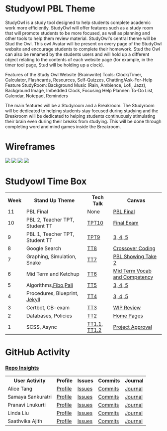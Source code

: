 # Studyowl PBL Theme
StudyOwl is a study tool designed to help students complete academic work more efficiently. StudyOwl will offer features such as a study room that will promote students to be more focused, as well as planning and other tools to help them review material. StudyOwl's central theme will be Stud the Owl. This owl Avatar will be present on every page of the StudyOwl website and encourage students to complete their homework. Stud the Owl can also be renamed by the students users and will hold up a different object relating to the contents of each website page (for example, in the timer tool page, Stud will be holding up a clock).

Features of the Study Owl Website (Brainwrite) Tools: Clock/Timer, Calculator, Flashcards, Resources, Self-Quizzes, Chatting/Ask-For-Help Feature StudyRoom: Background Music (Rain, Ambience, Lofi, Jazz), Background Image, Imbedded Clock, Focusing Help Planner: To-Do List, Calendar, Notepad, Reminders

The main features will be a Studyroom and a Breakroom. The Studyroom will be dedicated to helping students stay focused during studying and the Breakroom will be dedicated to helping students continuously stimulating their brain even during their breaks from studying. This will be done through completing word and mind games inside the Breakroom.

# Wireframes
<img src = "https://github.com/samayass/flask_portfolio/blob/b8009841604c3f318588dc27f427b64bd59be7bf/githubimages/homeWF.png"></img>
<img src = "https://github.com/samayass/flask_portfolio/blob/fcc19352ffe98689a3a0a7f73edc57bcb22b6af5/githubimages/studyroomWF.png"></img>
<img src = "https://github.com/samayass/flask_portfolio/blob/75cd6fb2b42390841327dc7d9c2f89c64dca9d5d/githubimages/toolsWF.png"></img>
<img src = "https://github.com/samayass/flask_portfolio/blob/75cd6fb2b42390841327dc7d9c2f89c64dca9d5d/githubimages/gamesWF.png"></img>



# Studyowl Time Box
<table>
   <tr>
    <th>Week</th>
    <th>Stand Up Theme</th>
    <th>Tech Talk</th>
    <th>Canvas</th>
   </tr>
   
   <tr>
    <td>11</td>
    <td>PBL Final</td>
    <td>None</td>
    <td><a href="https://poway.instructure.com/courses/112435/assignments/2017407">PBL Final</a></td>
  </tr>
   <tr>
    <td>10</td>
    <td>PBL 2, Teacher TPT, Student TT</td>
    <td><a href="https://github.com/nighthawkcoders/nighthawk_csp/wiki/Tri-2-TPT-10----Going-Beyond-CB">TPT10</a></td>
    <td><a href="https://poway.instructure.com/courses/112435/assignments/2017406">Final Exam</a></td>
      
  </tr>
  <tr>
    <td>9</td>
    <td>	PBL 1, Teacher TPT, Student TT </td>
    <td><a href="https://github.com/nighthawkcoders/nighthawk_csp/wiki/Tri-2-TPT-9---Computing-Systems-and-Networks">TPT9</a></td>
    <td><a href="https://poway.instructure.com/courses/112435/assignments/2017405">3, 4, 5</a></td>
     
  </tr>
   <tr>
    <td>8</td>
    <td>Google Search</td>
    <td><a href="https://github.com/nighthawkcoders/nighthawk_csp/wiki/Tri-2:-Tech-Talk-8-Google-Search">TT8</a></td>
    <td><a href="https://poway.instructure.com/courses/112435/assignments/2013668">Crossover Coding</a></td>
     
  </tr>
   <tr>
    <td>7</td>
    <td>Graphing, Simulation, Snake</td>
    <td><a href="https://github.com/nighthawkcoders/nighthawk_csp/wiki/Tri-2:-TT7-Graphing,-Simulations,-Snake">TT7</a></td>
    <td><a href="https://poway.instructure.com/courses/112435/assignments/1967730">PBL Showing Take 2</a></td>
      
  </tr>
   <tr>
    <td>6</td>
    <td>	Mid Term and Ketchup</td>
    <td><a href="https://github.com/nighthawkcoders/nighthawk_csp/wiki/Tri-2:-TT6-Vocab-Competency">TT6</a></td>
    <td><a href="https://poway.instructure.com/courses/112435/assignments/1995361">Mid Term Vocab and Competency</a></td>
   
  </tr>
   <tr>
    <td>5</td>
    <td>Algorithms,<a href="https://csp.nighthawkcodingsociety.com/algorithm/fibonacci/">Fibo</a>,<a   href="https://csp.nighthawkcodingsociety.com/algorithm/palindrome/">Pali</a></td>
    <td><a href="https://github.com/nighthawkcoders/nighthawk_csp/wiki/Tri-2:-TT5---Algorithms">TT5</a></td>
    <td><a href="https://poway.instructure.com/courses/112435/assignments/1967730">3, 4, 5</a></td>
      
  </tr>
   <tr>
    <td>4</td>
    <td>Procedures, Blueprint, <a href="https://github.com/nighthawkcoders/nighthawk_csp/wiki/GitHub-Pages-and-Jekyll">Jekyll</a></td>
    <td><a href="https://github.com/nighthawkcoders/nighthawk_csp/wiki/Tri2-TT4-Binary-Search,-Calling-Procedures,-and-Developing-Procedures">TT4</a></td>
    <td><a href="https://poway.instructure.com/courses/112435/assignments/1956804">3, 4, 5</a></td>
     
  </tr>
  <tr>
    <td>3</td>
    <td>Certbot, CB-exam</td>
    <td><a href="https://github.com/nighthawkcoders/nighthawk_csp/wiki/Tri-2:-Tech-Talk-3---Deployment---Subdomains-and-Certbot">TT3</a></td>
    <td><a href="https://poway.instructure.com/courses/112435/assignments/1943626">WIP Review</a></td>
  </tr>
  <tr>
    <td>2</td>
    <td>Databases, Policies</td>
    <td><a href="https://github.com/nighthawkcoders/nighthawk_csp/wiki/Tri-2:-Tech-Talk-2-SQLite-Database-Intro">TT2</a></td>
    <td><a href="https://poway.instructure.com/courses/112435/assignments/1943619">Home Pages</a></td>
  </tr>
  <tr>
    <td>1</td>
    <td>SCSS, Async</td>
    <td><a href="https://github.com/nighthawkcoders/nighthawk_csp/wiki/Tri-2:-Tech-Talk-1.1---Organizing--Bootstrap-Files,-Templates-layouts,-and-Sassy">TT1.1, </a><a href="https://github.com/nighthawkcoders/nighthawk_csp/wiki/Tri-2:-Tech-Talk-1.2---Accessing-data-Asynchronously">TT1.2</a></td>
    <td><a href="https://poway.instructure.com/courses/112435/assignments/1943423">Project Approval</a></td>
     
  </tr>
</table>


# GitHub Activity
### <a href="https://github.com/samayass/flask_portfolio/graphs/contributors" target="_blank">Repo Insights</a>
<table>
  <tr>
    <th>User Activity</th>
    <th>Profile</th>
    <th>Issues</th>
    <th>Commits</th>
    <th>Journal</th>
  </tr>
  <tr>
    <td>Alice Tang</td>
    <td><a href="https://github.com/tangalice" target="_blank">Profile</a></td>
    <td><a href="https://github.com/samayass/flask_portfolio/issues/assigned/tangalice" target="_blank">Issues</a></td>
    <td><a href="https://github.com/samayass/flask_portfolio/commits?author=tangalice" target="_blank">Commits</a></td>
    <td><a href="https://docs.google.com/document/d/1PGcv6fkv8A5Y1uzuN-iLSGm9CKhdWEL_fQRZyGv9ymI/edit?usp=sharing" target="_blank">Journal</a></td>
  </tr>
  <tr>
    <td>Samaya Sankuratri</td>
    <td><a href="https://github.com/samayass" target="_blank">Profile</a></td>
    <td><a href="https://github.com/samayass/flask_portfolio/issues/assigned/samayass" target="_blank">Issues</a></td>
    <td><a href="https://github.com/samayass/flask_portfolio/commits?author=samayass" target="_blank">Commits</a></td>
    <td><a href="https://docs.google.com/document/d/1PGcv6fkv8A5Y1uzuN-iLSGm9CKhdWEL_fQRZyGv9ymI/edit?usp=sharing" target="_blank">Journal</a></td>
  </tr>
  <tr>
    <td>Pranavi Lnukurti</td>
    <td><a href="https://github.com/PranaviInukurti" target="_blank">Profile</a></td>
    <td><a href="https://github.com/samayass/flask_portfolio/issues/assigned/PranaviInukurti" target="_blank">Issues</a></td>
    <td><a href="https://github.com/samayass/flask_portfolio/commits?author=PranaviInukurti" target="_blank">Commits</a></td>
    <td><a href="https://docs.google.com/document/d/1PGcv6fkv8A5Y1uzuN-iLSGm9CKhdWEL_fQRZyGv9ymI/edit?usp=sharing" target="_blank">Journal</a></td>
  </tr>
  <tr>
    <td>Linda Liu</td>
    <td><a href="https://github.com/LindaLiu1202" target="_blank">Profile</a></td>
    <td><a href="https://github.com/samayass/flask_portfolio/issues/assigned/LindaLiu1202" target="_blank">Issues</a></td>
    <td><a href="https://github.com/samayass/flask_portfolio/commits?author=LindaLiu1202" target="_blank">Commits</a></td>
    <td><a href="https://docs.google.com/document/d/1PGcv6fkv8A5Y1uzuN-iLSGm9CKhdWEL_fQRZyGv9ymI/edit?usp=sharing" target="_blank">Journal</a></td>
  </tr>
  <tr>
    <td>Saathvika Ajith</td>
    <td><a href="https://github.com/Saathvika-Ajith" target="_blank">Profile</a></td>
    <td><a href="https://github.com/samayass/flask_portfolio/issues/assigned/Saathvika-Ajith" target="_blank">Issues</a></td>
    <td><a href="https://github.com/samayass/flask_portfolio/commits?author=Saathvika-Ajith" target="_blank">Commits</a></td>
    <td><a href="https://docs.google.com/document/d/1PGcv6fkv8A5Y1uzuN-iLSGm9CKhdWEL_fQRZyGv9ymI/edit?usp=sharing" target="_blank">Journal</a></td>
  </tr>
</table>
